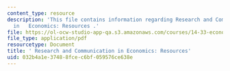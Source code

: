 ```yaml
---
content_type: resource
description: 'This file contains information regarding Research and Communication
  in   Economics: Resources .'
file: https://ol-ocw-studio-app-qa.s3.amazonaws.com/courses/14-33-economics-research-and-communication-spring-2012/032b4a1e37488fcec6bf059576ce638e_MIT14_33S12_1433_handout.pdf
file_type: application/pdf
resourcetype: Document
title: ' Research and Communication in Economics: Resources'
uid: 032b4a1e-3748-8fce-c6bf-059576ce638e
---
```

